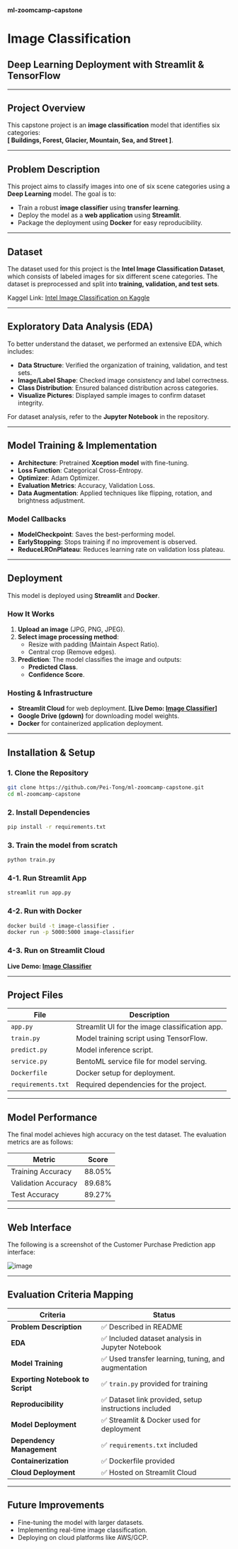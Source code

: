 #### ml-zoomcamp-capstone
# Image Classification
## Deep Learning Deployment with Streamlit & TensorFlow

---

## Project Overview
This capstone project is an **image classification** model that identifies six categories:  
**[ Buildings, Forest, Glacier, Mountain, Sea, and Street ]**.  

---

## Problem Description
This project aims to classify images into one of six scene categories using a **Deep Learning** model. The goal is to:
- Train a robust **image classifier** using **transfer learning**.
- Deploy the model as a **web application** using **Streamlit**.
- Package the deployment using **Docker** for easy reproducibility.

---

## Dataset
The dataset used for this project is the **Intel Image Classification Dataset**, which consists of labeled images for six different scene categories. The dataset is preprocessed and split into **training, validation, and test sets**.

Kaggel Link: 
[Intel Image Classification on Kaggle](https://www.kaggle.com/datasets/puneet6060/intel-image-classification)

---

## Exploratory Data Analysis (EDA)
To better understand the dataset, we performed an extensive EDA, which includes:
- **Data Structure**: Verified the organization of training, validation, and test sets.
- **Image/Label Shape**: Checked image consistency and label correctness.
- **Class Distribution**: Ensured balanced distribution across categories.
- **Visualize Pictures**: Displayed sample images to confirm dataset integrity.

For dataset analysis, refer to the **Jupyter Notebook** in the repository.

---

## Model Training & Implementation
- **Architecture**: Pretrained **Xception model** with fine-tuning.
- **Loss Function**: Categorical Cross-Entropy.
- **Optimizer**: Adam Optimizer.
- **Evaluation Metrics**: Accuracy, Validation Loss.
- **Data Augmentation**: Applied techniques like flipping, rotation, and brightness adjustment.

### Model Callbacks
- **ModelCheckpoint**: Saves the best-performing model.
- **EarlyStopping**: Stops training if no improvement is observed.
- **ReduceLROnPlateau**: Reduces learning rate on validation loss plateau.

---

## Deployment
This model is deployed using **Streamlit** and **Docker**.

### How It Works
1. **Upload an image** (JPG, PNG, JPEG).
2. **Select image processing method**:
   - Resize with padding (Maintain Aspect Ratio).
   - Central crop (Remove edges).
3. **Prediction**: The model classifies the image and outputs:
   - **Predicted Class**.
   - **Confidence Score**.

### Hosting & Infrastructure
- **Streamlit Cloud** for web deployment. **[Live Demo: [Image Classifier](https://ml-zoomcamp-capstone-hbfs8xbcqng2dg7w7q6yxe.streamlit.app/)]**
- **Google Drive (gdown)** for downloading model weights.
- **Docker** for containerized application deployment.

---

## Installation & Setup

### **1. Clone the Repository**
```bash
git clone https://github.com/Pei-Tong/ml-zoomcamp-capstone.git
cd ml-zoomcamp-capstone
```

### **2. Install Dependencies**
```bash
pip install -r requirements.txt
```

### **3. Train the model from scratch**
```bash
python train.py
```

### **4-1. Run Streamlit App**
```bash
streamlit run app.py
```

### **4-2. Run with Docker**
```bash
docker build -t image-classifier .
docker run -p 5000:5000 image-classifier
```

### **4-3. Run on Streamlit Cloud**
**Live Demo: [Image Classifier](https://ml-zoomcamp-capstone-hbfs8xbcqng2dg7w7q6yxe.streamlit.app/)**

---

##  Project Files

| File             | Description                                          |
|-----------------|------------------------------------------------------|
| `app.py`        | Streamlit UI for the image classification app.      |
| `train.py`      | Model training script using TensorFlow.             |
| `predict.py`    | Model inference script.                             |
| `service.py`    | BentoML service file for model serving.             |
| `Dockerfile`    | Docker setup for deployment.                        |
| `requirements.txt` | Required dependencies for the project.          |

---

##  Model Performance
The final model achieves high accuracy on the test dataset. The evaluation metrics are as follows:

| Metric               | Score |
|----------------------|-------|
| Training Accuracy   | 88.05%   |
| Validation Accuracy | 89.68%   |
| Test Accuracy       | 89.27%   |

---

## Web Interface
The following is a screenshot of the Customer Purchase Prediction app interface:

![image](https://github.com/user-attachments/assets/c0ce9a43-93bd-4246-b760-8eac46b432c5)

---

## Evaluation Criteria Mapping

| Criteria                         | Status                                      |
|----------------------------------|---------------------------------------------|
| **Problem Description**         | ✅ Described in README                     |
| **EDA**                         | ✅ Included dataset analysis in Jupyter Notebook |
| **Model Training**               | ✅ Used transfer learning, tuning, and augmentation |
| **Exporting Notebook to Script** | ✅ `train.py` provided for training         |
| **Reproducibility**              | ✅ Dataset link provided, setup instructions included |
| **Model Deployment**             | ✅ Streamlit & Docker used for deployment  |
| **Dependency Management**        | ✅ `requirements.txt` included             |
| **Containerization**             | ✅ Dockerfile provided                      |
| **Cloud Deployment**             | ✅ Hosted on Streamlit Cloud               |

---

##  Future Improvements
- Fine-tuning the model with larger datasets.
- Implementing real-time image classification.
- Deploying on cloud platforms like AWS/GCP.


